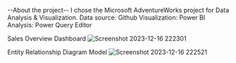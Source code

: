 --About the project--
I chose the Microsoft AdventureWorks project for Data Analysis & Visualization.
Data source: Github 
Visualization: Power BI
Analysis: Power Query Editor

Sales Overview Dashboard
![Screenshot 2023-12-16 222301](https://github.com/rekha1239/AdventureWorks-Database-Analysis-Power-Bi-Project/assets/143036945/50bcb624-1c67-4059-abee-d45ce02d410c)

Entity Relationship Diagram Model
![Screenshot 2023-12-16 222521](https://github.com/rekha1239/AdventureWorks-Database-Analysis-Power-Bi-Project/assets/143036945/f56d720b-00e3-4185-b5c4-9bc6360cb04b)

